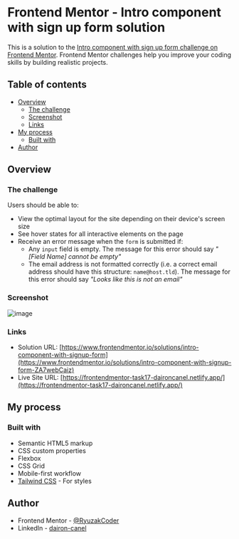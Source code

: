 # Frontend Mentor - Intro component with sign up form solution

This is a solution to the [Intro component with sign up form challenge on Frontend Mentor](https://www.frontendmentor.io/challenges/intro-component-with-signup-form-5cf91bd49edda32581d28fd1). Frontend Mentor challenges help you improve your coding skills by building realistic projects. 

## Table of contents

- [Overview](#overview)
  - [The challenge](#the-challenge)
  - [Screenshot](#screenshot)
  - [Links](#links)
- [My process](#my-process)
  - [Built with](#built-with)
- [Author](#author)

## Overview

### The challenge

Users should be able to:

- View the optimal layout for the site depending on their device's screen size
- See hover states for all interactive elements on the page
- Receive an error message when the `form` is submitted if:
  - Any `input` field is empty. The message for this error should say *"[Field Name] cannot be empty"*
  - The email address is not formatted correctly (i.e. a correct email address should have this structure: `name@host.tld`). The message for this error should say *"Looks like this is not an email"*

### Screenshot

![image](https://user-images.githubusercontent.com/98697567/207138368-c9aa07fd-f3f0-4f53-a919-e22aa4fae39f.png)

### Links

- Solution URL: [https://www.frontendmentor.io/solutions/intro-component-with-signup-form](https://www.frontendmentor.io/solutions/intro-component-with-signup-form-ZA7webCaiz)
- Live Site URL: [https://frontendmentor-task17-daironcanel.netlify.app/](https://frontendmentor-task17-daironcanel.netlify.app/)

## My process

### Built with

- Semantic HTML5 markup
- CSS custom properties
- Flexbox
- CSS Grid
- Mobile-first workflow
- [Tailwind CSS](https://tailwindcss.com/) - For styles

## Author

- Frontend Mentor - [@RyuzakCoder](https://www.frontendmentor.io/profile/RyuzakCoder)
- LinkedIn - [dairon-canel](https://www.linkedin.com/in/dairon-canel)
